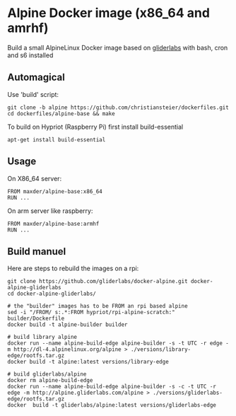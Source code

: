 # Alpine Docker image (x86_64 and amrhf)

Build a small AlpineLinux Docker image based on [gliderlabs](http://gliderlabs.viewdocs.io/docker-alpine) with bash, cron and s6 installed

## Automagical

Use 'build' script:

```
git clone -b alpine https://github.com/christiansteier/dockerfiles.git
cd dockerfiles/alpine-base && make
```

To build on Hypriot (Raspberry Pi) first install build-essential
```
apt-get install build-essential
```

## Usage

On X86_64 server:
```
FROM maxder/alpine-base:x86_64
RUN ...
```

On arm server like raspberry:
```
FROM maxder/alpine-base:armhf
RUN ...
```

## Build manuel

Here are steps to rebuild the images on a rpi:
```
git clone https://github.com/gliderlabs/docker-alpine.git docker-alpine-gliderlabs
cd docker-alpine-gliderlabs/

# the "builder" images has to be FROM an rpi based alpine
sed -i "/FROM/ s:.*:FROM hypriot/rpi-alpine-scratch:" builder/Dockerfile
docker build -t alpine-builder builder

# build library alpine
docker run --name alpine-build-edge alpine-builder -s -t UTC -r edge -m http://dl-4.alpinelinux.org/alpine > ./versions/library-edge/rootfs.tar.gz
docker build -t alpine:latest versions/library-edge

# build gliderlabs/alpine
docker rm alpine-build-edge
docker run --name alpine-build-edge alpine-builder -s -c -t UTC -r edge -m http://alpine.gliderlabs.com/alpine > ./versions/gliderlabs-edge/rootfs.tar.gz
docker  build -t gliderlabs/alpine:latest versions/gliderlabs-edge
```
